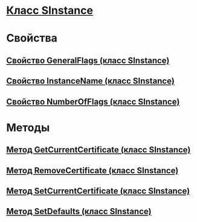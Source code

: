 # [Класс SInstance](sinstance-class.md)
# Свойства
## [Свойство GeneralFlags (класс SInstance)](generalflags-property-sinstance-class.md)
## [Свойство InstanceName (класс SInstance)](instancename-property-sinstance-class.md)
## [Свойство NumberOfFlags (класс SInstance)](numberofflags-property-sinstance-class.md)
# Методы
## [Метод GetCurrentCertificate (класс SInstance)](getcurrentcertificate-method-sinstance-class.md)
## [Метод RemoveCertificate (класс SInstance)](removecertificate-method-sinstance-class.md)
## [Метод SetCurrentCertificate (класс SInstance)](setcurrentcertificate-method-sinstance-class.md)
## [Метод SetDefaults (класс SInstance)](setdefaults-method-sinstance-class.md)
